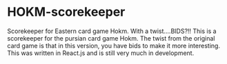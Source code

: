 # HOKM-scorekeeper
Scorekeeper for Eastern card game Hokm. With a twist....BIDS?!!
This is a scorekeeper for the pursian card game Hokm. The twist from the 
original card game is that in this version, you have bids to make it more
interesting. This was written in React.js and is still very much in development.
